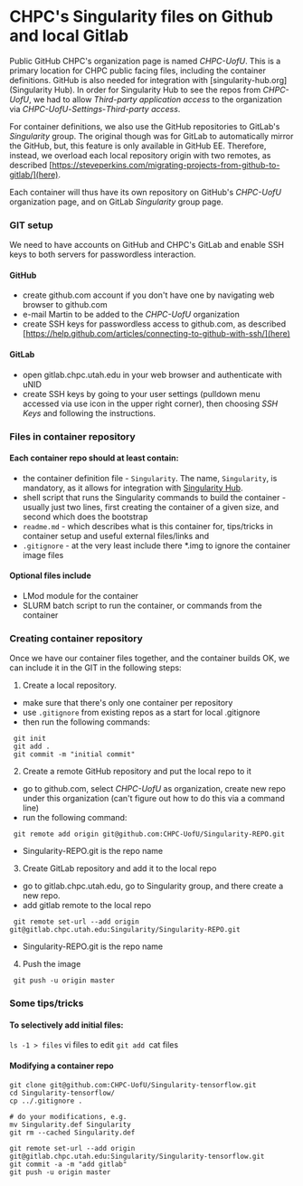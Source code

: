 # CHPC's Singularity files on Github and local Gitlab

Public GitHub CHPC's organization page is named *CHPC-UofU*. This is a primary location for CHPC public facing files, including the container definitions. GitHub is also needed for integration with [singularity-hub.org](Singularity Hub). In order for Singularity Hub to see the repos from *CHPC-UofU*, we had to allow *Third-party application access* to the organization via *CHPC-UofU*-*Settings*-*Third-party access*.

For container definitions, we also use the GitHub repositories to GitLab's *Singularity* group. The original though was for GitLab to automatically mirror the GitHub, but, this feature is only available in GitHub EE. Therefore, instead, we overload each local repository origin with two remotes, as described [https://steveperkins.com/migrating-projects-from-github-to-gitlab/](here).

Each container will thus have its own repository on GitHub's *CHPC-UofU* organization page, and on GitLab *Singularity* group page.

### GIT setup

We need to have accounts on GitHub and CHPC's GitLab and enable SSH keys to both servers for passwordless interaction.

#### GitHub
- create github.com account if you don't have one by navigating web browser to github.com
- e-mail Martin to be added to the *CHPC-UofU* organization
- create SSH keys for passwordless access to github.com, as described [https://help.github.com/articles/connecting-to-github-with-ssh/](here)

#### GitLab
- open gitlab.chpc.utah.edu in your web browser and authenticate with uNID
- create SSH keys by going to your user settings (pulldown menu accessed via use icon in the upper right corner), then choosing *SSH Keys* and following the instructions.

### Files in container repository

#### Each container repo should at least contain:
- the container definition file - `Singularity`. The name, `Singularity`, is mandatory, as it allows for integration with [Singularity Hub](https://singularity-hub.org/).
- shell script that runs the Singularity commands to build the container - usually just two lines, first creating the container of a given size, and second which does the bootstrap
- `readme.md` - which describes what is this container for, tips/tricks in container setup and useful external files/links and 
- `.gitignore` - at the very least include there *.img to ignore the container image files

#### Optional files include
- LMod module for the container
- SLURM batch script to run the container, or commands from the container

### Creating container repository
Once we have our container files together, and the container builds OK, we can include it in the GIT in the following steps:

1. Create a local repository. 
 - make sure that there's only one container per repository
 - use `.gitignore` from existing repos as a start for local .gitignore
 - then run the following commands:
```
 git init
 git add .
 git commit -m "initial commit"
```

2. Create a remote GitHub repository and put the local repo to it
 - go to github.com, select *CHPC-UofU* as organization, create new repo under this organization (can't figure out how to do this via a command line)
 - run the following command:
```
 git remote add origin git@github.com:CHPC-UofU/Singularity-REPO.git
```
 - Singularity-REPO.git is the repo name

3. Create GitLab repository and add it to the local repo
 - go to gitlab.chpc.utah.edu, go to Singularity group, and there create a new repo.
 - add gitlab remote to the local repo 
```
 git remote set-url --add origin git@gitlab.chpc.utah.edu:Singularity/Singularity-REPO.git
```
 - Singularity-REPO.git is the repo name

4. Push the image 
```
 git push -u origin master
```

### Some tips/tricks

#### To selectively add initial files:
`ls -1 > files`
vi files to edit
`git add `cat files` `

#### Modifying a container repo
```
git clone git@github.com:CHPC-UofU/Singularity-tensorflow.git
cd Singularity-tensorflow/
cp ../.gitignore .

# do your modifications, e.g.
mv Singularity.def Singularity
git rm --cached Singularity.def

git remote set-url --add origin  git@gitlab.chpc.utah.edu:Singularity/Singularity-tensorflow.git
git commit -a -m "add gitlab"
git push -u origin master
```


